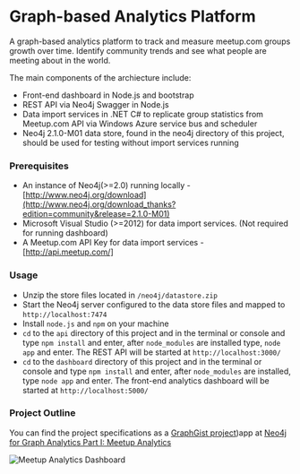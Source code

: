 # Graph-based Analytics Platform

A graph-based analytics platform to track and measure meetup.com groups growth over time. Identify community trends and see what people are meeting about in the world. 

The main components of the archiecture include:

* Front-end dashboard in Node.js and bootstrap
* REST API via Neo4j Swagger in Node.js
* Data import services in .NET C# to replicate group statistics from Meetup.com API via Windows Azure service bus and scheduler
* Neo4j 2.1.0-M01 data store, found in the neo4j directory of this project, should be used for testing without import services running

### Prerequisites

* An instance of Neo4j(>=2.0) running locally - [http://www.neo4j.org/download](http://www.neo4j.org/download_thanks?edition=community&release=2.1.0-M01)
* Microsoft Visual Studio (>=2012) for data import services. (Not required for running dashboard)
* A Meetup.com API Key for data import services - [http://api.meetup.com/]

### Usage

* Unzip the store files located in `/neo4j/datastore.zip`
* Start the Neo4j server configured to the data store files and mapped to `http://localhost:7474`
* Install `node.js` and `npm` on your machine
* `cd` to the `api` directory of this project and in the terminal or console and type `npm install` and enter, after `node_modules` are installed type, `node app` and enter. The REST API will be started at `http://localhost:3000/`
* `cd` to the `dashboard` directory of this project and in the terminal or console and type `npm install` and enter, after `node_modules` are installed, type `node app` and enter. The front-end analytics dashboard will be started at `http://localhost:5000/`

### Project Outline

You can find the project specifications as a [GraphGist project](http://gist.neo4j.org]))app at [Neo4j for Graph Analytics Part I: Meetup Analytics](http://gist.neo4j.org/?e2e0e4469917729765fe)

![Meetup Analytics Dashboard](https://raw.githubusercontent.com/kbastani/meetup-analytics/master/specifications/Images/Meetup%20Analytics%20Dashboard%20-%20Screen.png)
